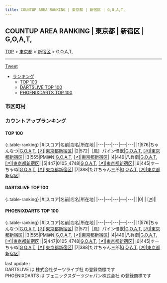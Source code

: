 ```yaml
---
title: COUNTUP AREA RANKING | 東京都 | 新宿区 | G,O,A,T,
---
```

## COUNTUP AREA RANKING | 東京都 | 新宿区 | G,O,A,T,

[TOP](/darts/rank/) > [東京都](/darts/rank/東京都/) > [新宿区](/darts/rank/東京都/新宿区/) > G,O,A,T,

___

<a href="https://twitter.com/share?ref_src=twsrc%5Etfw" data-text="COUNTUP AREA RANKING | 東京都新宿区G,O,A,T," class="twitter-share-button" data-hashtags="DARTSLIVE,PHOENIXDARTS,darts,ダーツ" data-show-count="false">Tweet</a>

* [ランキング](#カウントアップランキング)
    * [TOP 100](#top-100)
    * [DARTSLIVE TOP 100](#dartslive-top-100)
    * [PHOENIXDARTS TOP 100](#phoenixdarts-top-100)

### 市区町村

<ul>

</ul>

### カウントアップランキング

#### TOP 100



{:.table-ranking}
|#|スコア|名前|店名|所在地|
|---|---|---|---|---|
|1|576|<span class="rank-name-pd">ちゃんなつ</span>|<a href="/darts/rank/shops/87183.html">G,O,A,T,</a> <a href="https://vs.phoenixdarts.com/jp/shop/shopDetailInfo/s_87183?s_seq=87183">[↗]</a>|<a href="/darts/rank/東京都/新宿区">東京都新宿区</a>|
|2|572|<span class="rank-name-pd">［鳳］パイン怪獣</span>|<a href="/darts/rank/shops/87183.html">G,O,A,T,</a> <a href="https://vs.phoenixdarts.com/jp/shop/shopDetailInfo/s_87183?s_seq=87183">[↗]</a>|<a href="/darts/rank/東京都/新宿区">東京都新宿区</a>|
|3|555|<span class="rank-name-pd">PM@N</span>|<a href="/darts/rank/shops/87183.html">G,O,A,T,</a> <a href="https://vs.phoenixdarts.com/jp/shop/shopDetailInfo/s_87183?s_seq=87183">[↗]</a>|<a href="/darts/rank/東京都/新宿区">東京都新宿区</a>|
|4|449|<span class="rank-name-pd">八兵衛</span>|<a href="/darts/rank/shops/87183.html">G,O,A,T,</a> <a href="https://vs.phoenixdarts.com/jp/shop/shopDetailInfo/s_87183?s_seq=87183">[↗]</a>|<a href="/darts/rank/東京都/新宿区">東京都新宿区</a>|
|5|447|<span class="rank-name-pd">0105_4748</span>|<a href="/darts/rank/shops/87183.html">G,O,A,T,</a> <a href="https://vs.phoenixdarts.com/jp/shop/shopDetailInfo/s_87183?s_seq=87183">[↗]</a>|<a href="/darts/rank/東京都/新宿区">東京都新宿区</a>|
|6|445|<span class="rank-name-pd">すーちゃぬ</span>|<a href="/darts/rank/shops/87183.html">G,O,A,T,</a> <a href="https://vs.phoenixdarts.com/jp/shop/shopDetailInfo/s_87183?s_seq=87183">[↗]</a>|<a href="/darts/rank/東京都/新宿区">東京都新宿区</a>|
|7|388|<span class="rank-name-pd">たけちゃん三郎</span>|<a href="/darts/rank/shops/87183.html">G,O,A,T,</a> <a href="https://vs.phoenixdarts.com/jp/shop/shopDetailInfo/s_87183?s_seq=87183">[↗]</a>|<a href="/darts/rank/東京都/新宿区">東京都新宿区</a>|


#### DARTSLIVE TOP 100



{:.table-ranking}
|#|スコア|名前|店名|所在地|
|---|---|---|---|---|
||0|<span class="rank-name-dl"> </span>|<a href="/darts/rank/shops/.html"></a> <a href="">[↗]</a>|<a href="/darts/rank//"></a>|


#### PHOENIXDARTS TOP 100



{:.table-ranking}
|#|スコア|名前|店名|所在地|
|---|---|---|---|---|
|1|576|<span class="rank-name-pd">ちゃんなつ</span>|<a href="/darts/rank/shops/87183.html">G,O,A,T,</a> <a href="https://vs.phoenixdarts.com/jp/shop/shopDetailInfo/s_87183?s_seq=87183">[↗]</a>|<a href="/darts/rank/東京都/新宿区">東京都新宿区</a>|
|2|572|<span class="rank-name-pd">［鳳］パイン怪獣</span>|<a href="/darts/rank/shops/87183.html">G,O,A,T,</a> <a href="https://vs.phoenixdarts.com/jp/shop/shopDetailInfo/s_87183?s_seq=87183">[↗]</a>|<a href="/darts/rank/東京都/新宿区">東京都新宿区</a>|
|3|555|<span class="rank-name-pd">PM@N</span>|<a href="/darts/rank/shops/87183.html">G,O,A,T,</a> <a href="https://vs.phoenixdarts.com/jp/shop/shopDetailInfo/s_87183?s_seq=87183">[↗]</a>|<a href="/darts/rank/東京都/新宿区">東京都新宿区</a>|
|4|449|<span class="rank-name-pd">八兵衛</span>|<a href="/darts/rank/shops/87183.html">G,O,A,T,</a> <a href="https://vs.phoenixdarts.com/jp/shop/shopDetailInfo/s_87183?s_seq=87183">[↗]</a>|<a href="/darts/rank/東京都/新宿区">東京都新宿区</a>|
|5|447|<span class="rank-name-pd">0105_4748</span>|<a href="/darts/rank/shops/87183.html">G,O,A,T,</a> <a href="https://vs.phoenixdarts.com/jp/shop/shopDetailInfo/s_87183?s_seq=87183">[↗]</a>|<a href="/darts/rank/東京都/新宿区">東京都新宿区</a>|
|6|445|<span class="rank-name-pd">すーちゃぬ</span>|<a href="/darts/rank/shops/87183.html">G,O,A,T,</a> <a href="https://vs.phoenixdarts.com/jp/shop/shopDetailInfo/s_87183?s_seq=87183">[↗]</a>|<a href="/darts/rank/東京都/新宿区">東京都新宿区</a>|
|7|388|<span class="rank-name-pd">たけちゃん三郎</span>|<a href="/darts/rank/shops/87183.html">G,O,A,T,</a> <a href="https://vs.phoenixdarts.com/jp/shop/shopDetailInfo/s_87183?s_seq=87183">[↗]</a>|<a href="/darts/rank/東京都/新宿区">東京都新宿区</a>|


<div class="footer border-top border-gray-light mt-5 pt-3 text-right text-gray">
    last update : <span style="font-weight: italic" id="foot_last_modified"></span><br />
    DARTSLIVE は 株式会社ダーツライブ社 の登録商標です<br />
    PHOENIXDARTS は フェニックスダーツジャパン株式会社 の登録商標です<br />
</div>

<script src="https://cdnjs.cloudflare.com/ajax/libs/jquery.tablesorter/2.31.3/js/jquery.tablesorter.min.js" integrity="sha512-qzgd5cYSZcosqpzpn7zF2ZId8f/8CHmFKZ8j7mU4OUXTNRd5g+ZHBPsgKEwoqxCtdQvExE5LprwwPAgoicguNg==" crossorigin="anonymous" referrerpolicy="no-referrer"></script>
<link rel="stylesheet" href="https://cdnjs.cloudflare.com/ajax/libs/jquery.tablesorter/2.31.3/css/theme.default.min.css" integrity="sha512-wghhOJkjQX0Lh3NSWvNKeZ0ZpNn+SPVXX1Qyc9OCaogADktxrBiBdKGDoqVUOyhStvMBmJQ8ZdMHiR3wuEq8+w==" crossorigin="anonymous" referrerpolicy="no-referrer" />
<script>
$(function() {
    $(".table-ranking").tablesorter({sortList:[[0, 0]]});
    $("#foot_last_modified").text(formatDate(new Date(document.lastModified), 'yyyy-MM-dd HH:mm:ss'));
});
</script>

<script async src="https://platform.twitter.com/widgets.js" charset="utf-8"></script>